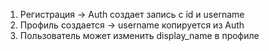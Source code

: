 1. Регистрация -> Auth создает запись с id и username
2. Профиль создается -> username копируется из Auth 
3. Пользователь может изменить display_name в профиле
